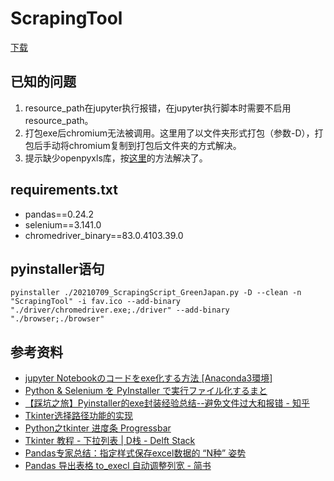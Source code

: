 # ScrapingTool
[下载](https://primalg-my.sharepoint.com/:f:/g/personal/tong_primal-biz_co_jp/EhQB_6vsUwJGg79W6IJQs2oBi9UevrEapN_VLNUQ6B-MBA?e=cXDYSB)

## 已知的问题
1. resource_path在jupyter执行报错，在jupyter执行脚本时需要不启用resource_path。
2. 打包exe后chromium无法被调用。这里用了以文件夹形式打包（参数-D），打包后手动将chromium复制到打包后文件夹的方式解决。
3. 提示缺少openpyxls库，按[这里](https://blog.csdn.net/weixin_30907523/article/details/102154787)的方法解决了。

## requirements.txt
- pandas==0.24.2
- selenium==3.141.0
- chromedriver_binary==83.0.4103.39.0

## pyinstaller语句
`pyinstaller ./20210709_ScrapingScript_GreenJapan.py -D --clean -n "ScrapingTool" -i fav.ico --add-binary "./driver/chromedriver.exe;./driver" --add-binary "./browser;./browser"  `

## 参考资料
- [jupyter Notebookのコードをexe化する方法 [Anaconda3環境]](https://nprogram.hatenablog.com/entry/2019/10/21/110326)
- [Python & Selenium を PyInstaller で実行ファイル化するまと](https://www.zacoding.com/post/python-selenium-pyinstaller/)
- [【踩坑之旅】Pyinstaller的exe封装经验总结--避免文件过大和报错 - 知乎](https://zhuanlan.zhihu.com/p/144621033)
- [Tkinter选择路径功能的实现](https://blog.csdn.net/zjiang1994/article/details/53513377)
- [Python之tkinter 进度条 Progressbar](https://blog.csdn.net/qq_44168690/article/details/105092516)
- [Tkinter 教程 - 下拉列表 | D栈 - Delft Stack](https://www.delftstack.com/zh/tutorial/tkinter-tutorial/tkinter-combobox/)
- [Pandas专家总结：指定样式保存excel数据的 “N种” 姿势](https://cloud.tencent.com/developer/article/1770494)
- [Pandas 导出表格 to_execl 自动调整列宽 - 简书](https://www.jianshu.com/p/a3aed25b3c28)
